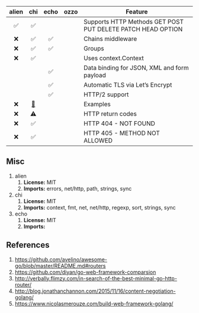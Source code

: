 


| alien | chi | echo | ozzo | Feature |
| :---: | :---: | :---: | :---: | ------- |
| :white_check_mark: | :white_check_mark: | | | Supports HTTP Methods GET POST PUT DELETE PATCH HEAD OPTION |
| :x: | :white_check_mark: | :white_check_mark: | | Chains middleware |
| :x: | :white_check_mark: | :white_check_mark: | | Groups |
| :x: | :white_check_mark: | | | Uses context.Context |
| | | :white_check_mark: | | Data binding for JSON, XML and form payload |
| | | :white_check_mark: | | Automatic TLS via Let’s Encrypt |
| | | :white_check_mark: | | HTTP/2 support |
| :x: | [:link:](https://github.com/go-chi/chi/tree/master/_examples) | | | Examples |
| :x: | :warning: | | | HTTP return codes |
| :x: | :white_check_mark: | | | HTTP 404 - NOT FOUND |
| :x: | :white_check_mark: | | | HTTP 405 - METHOD NOT ALLOWED |

## Misc

1. alien
   1. **License:** MIT
   1. **Imports:** errors, net/http, path, strings, sync
1. chi
   1. **License:** MIT
   1. **Imports:** context, fmt, net, net/http, regexp, sort, strings, sync
1. echo
   1. **License:** MIT
   1. **Imports:**

## References

1. https://github.com/avelino/awesome-go/blob/master/README.md#routers
1. https://github.com/diyan/go-web-framework-comparsion
1. http://verbally.flimzy.com/in-search-of-the-best-minimal-go-http-router/
1. http://blog.jonathanchannon.com/2015/11/16/content-negotiation-golang/
1. https://www.nicolasmerouze.com/build-web-framework-golang/
